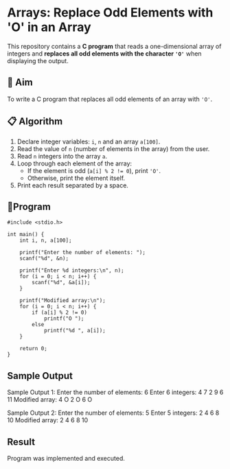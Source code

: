 # Arrays: Replace Odd Elements with 'O' in an Array

This repository contains a **C program** that reads a one-dimensional array of integers and **replaces all odd elements with the character `'O'`** when displaying the output.

## 🧠 Aim

To write a C program that replaces all odd elements of an array with `'O'`.

## 📋 Algorithm

1. Declare integer variables: `i`, `n` and an array `a[100]`.
2. Read the value of `n` (number of elements in the array) from the user.
3. Read `n` integers into the array `a`.
4. Loop through each element of the array:
   - If the element is odd (`a[i] % 2 != 0`), print `'O'`.
   - Otherwise, print the element itself.
5. Print each result separated by a space.

## 🧾Program
```
#include <stdio.h>

int main() {
    int i, n, a[100];

    printf("Enter the number of elements: ");
    scanf("%d", &n);

    printf("Enter %d integers:\n", n);
    for (i = 0; i < n; i++) {
        scanf("%d", &a[i]);
    }

    printf("Modified array:\n");
    for (i = 0; i < n; i++) {
        if (a[i] % 2 != 0)
            printf("O ");
        else
            printf("%d ", a[i]);
    }

    return 0;
}
```
## Sample Output
Sample Output 1:
Enter the number of elements: 6
Enter 6 integers:
4 7 2 9 6 11
Modified array:
4 O 2 O 6 O

Sample Output 2:
Enter the number of elements: 5
Enter 5 integers:
2 4 6 8 10
Modified array:
2 4 6 8 10


## Result
Program was implemented and executed.


